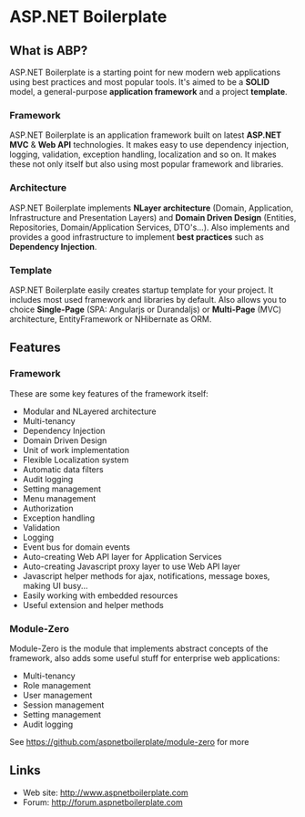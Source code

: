 
ASP.NET Boilerplate
===================

What is ABP?
------------

ASP.NET Boilerplate is a starting point for new modern web applications using best practices and most popular tools. It's aimed to be a __SOLID__ model, a general-purpose __application framework__ and a project __template__.

### Framework

ASP.NET Boilerplate is an application framework built on latest __ASP.NET MVC__ & __Web API__ technologies. It makes easy to use dependency injection, logging, validation, exception handling, localization and so on. It makes these not only itself but also using most popular framework and libraries.

### Architecture

ASP.NET Boilerplate implements __NLayer architecture__ (Domain, Application, Infrastructure and Presentation Layers) and __Domain Driven Design__ (Entities, Repositories, Domain/Application Services, DTO's...). Also implements and provides a good infrastructure to implement __best practices__ such as __Dependency Injection__.

### Template

ASP.NET Boilerplate easily creates startup template for your project. It includes most used framework and libraries by default. Also allows you to choice __Single-Page__ (SPA: Angularjs or Durandaljs) or __Multi-Page__ (MVC) architecture, EntityFramework or NHibernate as ORM.

Features
--------

### Framework

These are some key features of the framework itself:

- Modular and NLayered architecture
- Multi-tenancy
- Dependency Injection
- Domain Driven Design
- Unit of work implementation
- Flexible Localization system
- Automatic data filters
- Audit logging
- Setting management
- Menu management
- Authorization
- Exception handling
- Validation
- Logging
- Event bus for domain events
- Auto-creating Web API layer for Application Services
- Auto-creating Javascript proxy layer to use Web API layer
- Javascript helper methods for ajax, notifications, message boxes, making UI busy...
- Easily working with embedded resources
- Useful extension and helper methods

### Module-Zero

Module-Zero is the module that implements abstract concepts of the framework, also adds some useful stuff for enterprise web applications:

- Multi-tenancy
- Role management
- User management
- Session management
- Setting management
- Audit logging

See https://github.com/aspnetboilerplate/module-zero for more

Links
-----

* Web site: http://www.aspnetboilerplate.com
* Forum: http://forum.aspnetboilerplate.com
